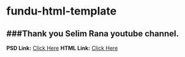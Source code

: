 # fundu-html-template
###Thank you Selim Rana youtube channel.
---
**PSD Link:** [Click Here](https://themeforest.net/item/fundo-charity-psd-template/28832868)
**HTML Link:** [Click Here](https://themeforest.net/item/fundu-multipurpose-nonprofit-church-html-template/35611452)
